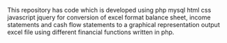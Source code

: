 This repository has code which is developed using php mysql html css javascript jquery for conversion of excel format balance sheet, income statements and cash flow statements to a graphical representation output excel file using different financial functions written in php.
